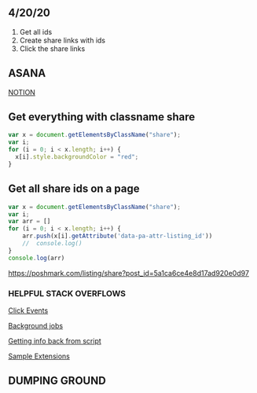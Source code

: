## 4/20/20

1. Get all ids
2. Create share links with ids
3. Click the share links


## ASANA

[NOTION](https://www.notion.so/e47219b1ee95404f983fee31ba6b42ba?v=c46d85b986264cfc81636a2889210b2a)


## Get everything with classname share

```JavaScript
var x = document.getElementsByClassName("share");
var i;
for (i = 0; i < x.length; i++) {
  x[i].style.backgroundColor = "red";
}
```

## Get all share ids on a page
```JavaScript
var x = document.getElementsByClassName("share");
var i;
var arr = []
for (i = 0; i < x.length; i++) {
    arr.push(x[i].getAttribute('data-pa-attr-listing_id'))
    //  console.log()
}
console.log(arr)
```


https://poshmark.com/listing/share?post_id=5a1ca6ce4e8d17ad920e0d97


### HELPFUL STACK OVERFLOWS

[Click Events](https://stackoverflow.com/questions/26390322/clicking-an-element-on-a-page-through-chrome-extension/26391692)


[Background jobs](https://stackoverflow.com/questions/11684454/getting-the-source-html-of-the-current-page-from-chrome-extension)


[Getting info back from script](https://stackoverflow.com/questions/14790389/return-value-from-chrome-tabs-executescript)

[Sample Extensions](https://developer.chrome.com/extensions/samples)




## DUMPING GROUND
<!-- 
https://di2ponv0v5otw.cloudfront.net/posts/2020/01/23/5e2a7e088557af914f57096e/s_5e2a7e1b138e189dd85fdfb8.jpg

https://poshmark.com/listing/J-Crew-Grey-Suede-Anya-Ballet-Flats-5e2a7e088557af914f57096e

function runningThings(){
    var x = document.getElementsByClassName("share");
    var i;
    var arr = []
    for (i = 0; i < x.length; i++) {
        arr.push(x[i].getAttribute('data-pa-attr-listing_id'))

    //  console.log()
    }
    console.log(arr)

    return(arr)
}

runningThings()


https://poshmark.com/listing/share?post_id=5e2a7e088557af914f57096e



var div = document.createElement('button');
div.textContent = "Sup, y'all?";
div.setAttribute('class', 'note');
div.
document.body.appendChild(div);var div = document.createElement('div');
div.textContent = "Sup, y'all?";
div.setAttribute('class', 'note');
document.body.appendChild(div);


<a href="/listing/share?post_id=5cbfde5cbb22e33c3ada9d52" class="pm-followers-share-link grey" data-ajax-method="post" data-ajax="true" data-pa-name="share_poshmark" targeturl="/listing/share"><div class="share-wrapper-con"><div class="icon-con"><i class="icon pm-logo-white"></i></div><span class="share-title">To My Followers</span></div></a>
for(const b of buttons){
    var b_id = b.getAttribute('data-pa-attr-listing_id')
    var new_href= "/listing/share?post_id=" + b_id
    var new_button = document.createElement('button')
    new_button.setAttribute('class', 'PCshare')
    new_button.setAttribute('data-ajax-method', 'post')
    new_button.setAttribute('data-ajax', 'true')
    new_button.setAttribute('href', new_href)
    document.body.appendChild(new_button)
    
    } -->
